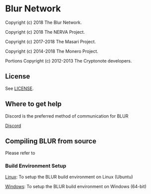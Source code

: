 # Blur Network 

Copyright (c) 2018 The Blur Network.

Copyright (c) 2018 The NERVA Project.

Copyright (c) 2017-2018 The Masari Project.

Copyright (c) 2014-2018 The Monero Project.

Portions Copyright (c) 2012-2013 The Cryptonote developers.


## License

See [LICENSE](LICENSE).

## Where to get help

Discord is the preferred method of communication for BLUR

[Discord](https://discord.gg/ft46QmK)

## Compiling BLUR from source

Please refer to

### Build Environment Setup

[Linux](https://gist.github.com/blur-network/4e7692e9ab78737a9293917f19c36dab): To setup the BLUR build environment on Linux (Ubuntu)

[Windows](https://gist.github.com/blur-network/ead3189d181a5f85b9688fcd569195a6): To setup the BLUR build environment on Windows (64-bit)

